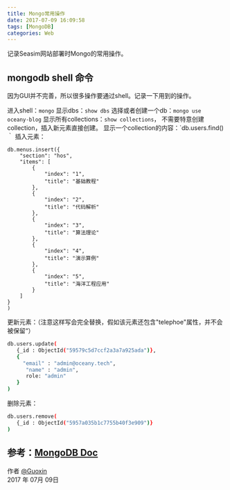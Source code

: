 ```yaml
---
title: Mongo常用操作
date: 2017-07-09 16:09:58
tags: [MongoDB]
categories: Web
---
```


记录Seasim网站部署时Mongo的常用操作。
<!-- more -->

## mongodb shell 命令

因为GUI并不完善，所以很多操作要通过shell。记录一下用到的操作。

进入shell：`mongo`
显示dbs：`show dbs`
选择或者创建一个db：`mongo use oceany-blog`
显示所有collections：`show collections`， 不需要特意创建collection，插入新元素直接创建。
显示一个collection的内容：`db.users.find()｀
插入元素：
```shell
db.menus.insert({
    "section": "hos",
    "items": [
        {
            "index": "1",
            "title": "基础教程"
        },
        {
            "index": "2",
            "title": "代码解析"
        },
        {
            "index": "3",
            "title": "算法理论"
        },
        {
            "index": "4",
            "title": "演示算例"
        },
        {
            "index": "5",
            "title": "海洋工程应用"
        }
    ]
}
)
```
更新元素：（注意这样写会完全替换，假如该元素还包含"telephoe"属性，并不会被保留“）
```bash
db.users.update(
   {_id : ObjectId("59579c5d7ccf2a3a7a925ada")},
   {
     "email" : "admin@oceany.tech",
      "name" : "admin",
      role: "admin"
   }
)
```
删除元素：
```bash
db.users.remove(
   {_id : ObjectId("5957a035b1c7755b40f3e909")}
)
```

参考：[MongoDB Doc](https://docs.mongodb.com/)
---

作者 [@Guoxin][1]     
2017 年 07月 09日    

[1]: https://github.com/suiguoxin
